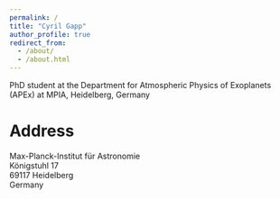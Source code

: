 ```yaml
---
permalink: /
title: "Cyril Gapp"
author_profile: true
redirect_from: 
  - /about/
  - /about.html
---
```


PhD student at the Department for Atmospheric Physics of Exoplanets (APEx) at MPIA, Heidelberg, Germany

Address
======

Max-Planck-Institut für Astronomie  
Königstuhl 17  
69117 Heidelberg  
Germany  
